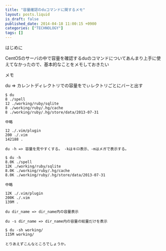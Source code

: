 ```yaml
---
title: "容量確認のduコマンドに関するメモ"
layout: posts.liquid
is_draft: false
published_date: 2014-04-18 11:00:15 +0900
categories: ["TECHNOLOGY"]
tags: []
---
```


はじめに

CentOSのサーバの中で容量を確認するduのコマンドについてあんまり上手に使えてなかったので、基本的なことをメモしておきたい

メモ

du =\> カレントディレクトリでの容量をでぃレクトリごとにバーと出す

    $ du
    8 ./spell
    12 ./working/ruby/sqlite
    8 ./working/ruby/.hg/cache
    8 ./working/ruby/.hg/store/data/2013-07-31

    中略

    12 ./.vim/plugin
    200 ./.vim
    142188 .

    du -h => 容量を見やすくする。 -kはキロ表示、-mはメガで表示する。

    $ du -h
    8.0K ./spell
    12K ./working/ruby/sqlite
    8.0K ./working/ruby/.hg/cache
    8.0K ./working/ruby/.hg/store/data/2013-07-31

    中略

    12K ./.vim/plugin
    200K ./.vim
    139M .

    du dir_name => dir_name内の容量表示

    du -s dir_name => dir_name内の容量の総量だけを表示

    $ du -sh working/
    115M working/

    とりあえずこんなところでしょうか。


